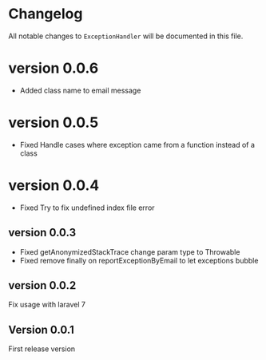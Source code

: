 # Changelog

All notable changes to `ExceptionHandler` will be documented in this file.

# version 0.0.6
- Added class name to email message

# version 0.0.5
- Fixed Handle cases where exception came from a function instead of a class
# version 0.0.4
- Fixed Try to fix undefined index file error

## version 0.0.3
- Fixed getAnonymizedStackTrace change param type to Throwable
- Fixed remove finally on reportExceptionByEmail to let exceptions bubble

## version 0.0.2
Fix usage with laravel 7

## Version 0.0.1
First release version
